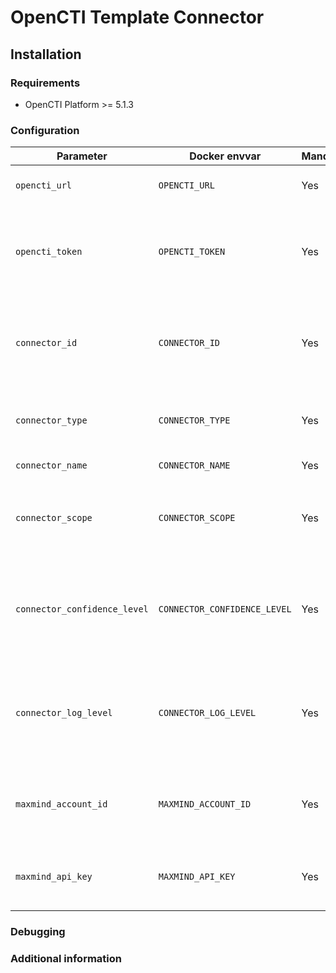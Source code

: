 # OpenCTI Template Connector

<!-- 
General description of the connector 
* What it does
* How it works
* Special requirements
* Use case description
* ...
-->

## Installation

### Requirements

- OpenCTI Platform >= 5.1.3

### Configuration

| Parameter                    | Docker envvar                | Mandatory | Description                                                                                   |
|------------------------------|------------------------------|-----------|-----------------------------------------------------------------------------------------------|
| `opencti_url`                | `OPENCTI_URL`                | Yes       | The URL of the OpenCTI platform.                                                              |
| `opencti_token`              | `OPENCTI_TOKEN`              | Yes       | The default admin token configured in the OpenCTI platform parameters file.                   |
| `connector_id`               | `CONNECTOR_ID`               | Yes       | A valid arbitrary `UUIDv4` that must be unique for this connector.                            |
| `connector_type`             | `CONNECTOR_TYPE`             | Yes       | Must be `Template_Type` (this is the connector type).                                         |
| `connector_name`             | `CONNECTOR_NAME`             | Yes       | Option `Template`                                                                             |
| `connector_scope`            | `CONNECTOR_SCOPE`            | Yes       | Supported scope: Template Scope (MIME Type or Stix Object)                                    |
| `connector_confidence_level` | `CONNECTOR_CONFIDENCE_LEVEL` | Yes       | The default confidence level for created sightings (a number between 1 and 4).                |
| `connector_log_level`        | `CONNECTOR_LOG_LEVEL`        | Yes       | The log level for this connector, could be `debug`, `info`, `warn` or `error` (less verbose). |
| `maxmind_account_id`         | `MAXMIND_ACCOUNT_ID`         | Yes       | The Maxmind account id used to connect to the Maxmind Api                                     |
| `maxmind_api_key`            | `MAXMIND_API_KEY`            | Yes       | The Maxmind Api key used to connect to the Maxmind Api                                        |

### Debugging ###

<!-- Any additional information to help future users debug and report detailed issues concerning this connector --> 

### Additional information

<!-- 
Any additional information about this connector 
* What information is ingested/updated/changed
* What should the user take into account when using this connector
* ...
-->

